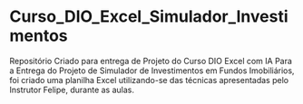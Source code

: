 # Curso_DIO_Excel_Simulador_Investimentos
Repositório Criado para entrega de Projeto do Curso DIO Excel com IA
    Para a Entrega do Projeto de Simulador de Investimentos em Fundos Imobiliários, foi criado uma planilha Excel utilizando-se das técnicas apresentadas pelo Instrutor Felipe, durante as aulas.

